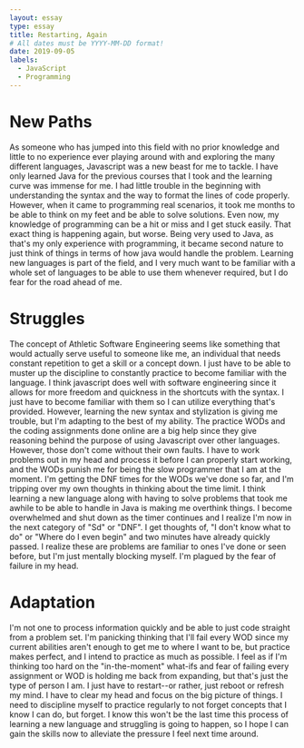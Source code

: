 ```yaml
---
layout: essay
type: essay
title: Restarting, Again
# All dates must be YYYY-MM-DD format!
date: 2019-09-05
labels:
  - JavaScript
  - Programming
---
```


# New Paths #
As someone who has jumped into this field with no prior knowledge and little to no experience ever playing around with and exploring the many different languages, Javascript was a new beast for me to tackle. I have only learned Java for the previous courses that I took and the learning curve was immense for me. I had little trouble in the beginning with understanding the syntax and the way to format the lines of code properly. However, when it came to programming real scenarios, it took me months to be able to think on my feet and be able to solve solutions. Even now, my knowledge of programming can be a hit or miss and I get stuck easily. That exact thing is happening again, but worse. Being very used to Java, as that's my only experience with programming, it became second nature to just think of things in terms of how java would handle the problem. Learning new languages is part of the field, and I very much want to be familiar with a whole set of languages to be able to use them whenever required, but I do fear for the road ahead of me.

# Struggles #
The concept of Athletic Software Engineering seems like something that would actually serve useful to someone like me, an individual that needs constant repetition to get a skill or a concept down. I just have to be able to muster up the discipline to constantly practice to become familiar with the language. I think javascript does well with software engineering since it allows for more freedom and quickness in the shortcuts with the syntax. I just have to become familiar with them so I can utilize everything that's provided. However, learning the new syntax and stylization is giving me trouble, but I'm adapting to the best of my ability. The practice WODs and the coding assignments done online are a big help since they give reasoning behind the purpose of using Javascript over other languages. However, those don't come without their own faults. I have to work problems out in my head and process it before I can properly start working, and the WODs punish me for being the slow programmer that I am at the moment. I'm getting the DNF times for the WODs we've done so far, and I'm tripping over my own thoughts in thinking about the time limit. I think learning a new language along with having to solve problems that took me awhile to be able to handle in Java is making me overthink things. I become overwhelmed and shut down as the timer continues and I realize I'm now in the next category of "Sd" or "DNF". I get thoughts of, "I don't know what to do" or "Where do I even begin" and two minutes have already quickly passed. I realize these are problems are familiar to ones I've done or seen before, but I'm just mentally blocking myself. I'm plagued by the fear of failure in my head.

# Adaptation #
I'm not one to process information quickly and be able to just code straight from a problem set. I'm panicking thinking that I'll fail every WOD since my current abilities aren't enough to get me to where I want to be, but practice makes perfect, and I intend to practice as much as possible. I feel as if I'm thinking too hard on the "in-the-moment" what-ifs and fear of failing every assignment or WOD is holding me back from expanding, but that's just the type of person I am. I just have to restart--or rather, just reboot or refresh my mind. I have to clear my head and focus on the big picture of things. I need to discipline myself to practice regularly to not forget concepts that I know I can do, but forget. I know this won't be the last time this process of learning a new language and struggling is going to happen, so I hope I can gain the skills now to alleviate the pressure I feel next time around.
